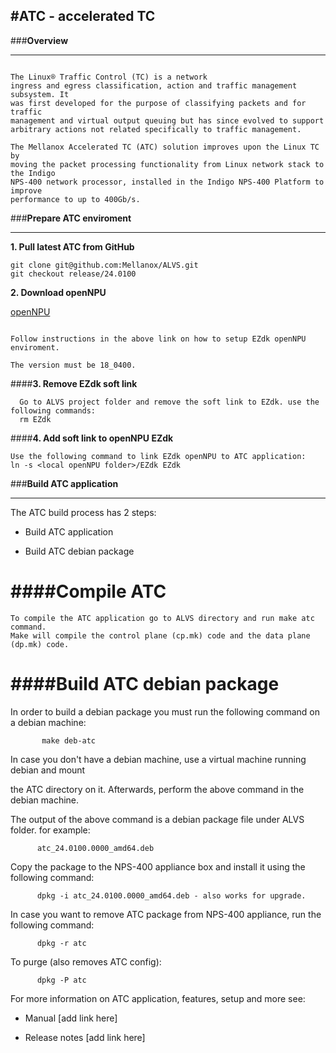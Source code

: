 #<b>ATC - accelerated TC</b>
--------------------------------
###<b>Overview</b>
****
~~~~~

The Linux® Traffic Control (TC) is a network
ingress and egress classification, action and traffic management subsystem. It
was first developed for the purpose of classifying packets and for traffic
management and virtual output queuing but has since evolved to support
arbitrary actions not related specifically to traffic management. 

The Mellanox Accelerated TC (ATC) solution improves upon the Linux TC by
moving the packet processing functionality from Linux network stack to the Indigo
NPS-400 network processor, installed in the Indigo NPS-400 Platform to improve
performance to up to 400Gb/s.

~~~~~~
###<b>Prepare ATC enviroment</b>
****

<b>1. Pull latest ATC from GitHub</b>
~~~
git clone git@github.com:Mellanox/ALVS.git
git checkout release/24.0100
~~~
<b>2. Download openNPU</b>

  [openNPU](http://opennpu.org/how-to-download/)
  ~~~
  
  Follow instructions in the above link on how to setup EZdk openNPU enviroment.
  
  The version must be 18_0400.
  ~~~

####<b>3. Remove EZdk soft link</b>
~~~
  Go to ALVS project folder and remove the soft link to EZdk. use the following commands:
  rm EZdk
~~~
####<b>4. Add soft link to openNPU EZdk</b>
~~~
Use the following command to link EZdk openNPU to ATC application:
ln -s <local openNPU folder>/EZdk EZdk
~~~
###<b>Build ATC application</b>
****

The ATC build process has 2 steps:

* Build ATC application

* Build ATC debian package

####<b>Compile ATC</b>
===
~~~
To compile the ATC application go to ALVS directory and run make atc command.
Make will compile the control plane (cp.mk) code and the data plane (dp.mk) code.
~~~
####<b>Build ATC debian package</b>
====
In order to build a debian package you must run the following command on a debian machine:

           make deb-atc
           
In case you don't have a debian machine, use a virtual machine running debian and mount

the ATC directory on it. Afterwards, perform the above command in the debian machine.

The output of the above command is a debian package file under ALVS folder. for example: 

          atc_24.0100.0000_amd64.deb
          
Copy the package to the NPS-400 appliance box and install it using the following command:

          dpkg -i atc_24.0100.0000_amd64.deb - also works for upgrade.
          
In case you want to remove ATC package from NPS-400 appliance, run the following command:

          dpkg -r atc
          
To purge (also removes ATC config):

          dpkg -P atc
          
For more information on ATC application, features, setup and more see:

* Manual [add link here]

* Release notes [add link here]
